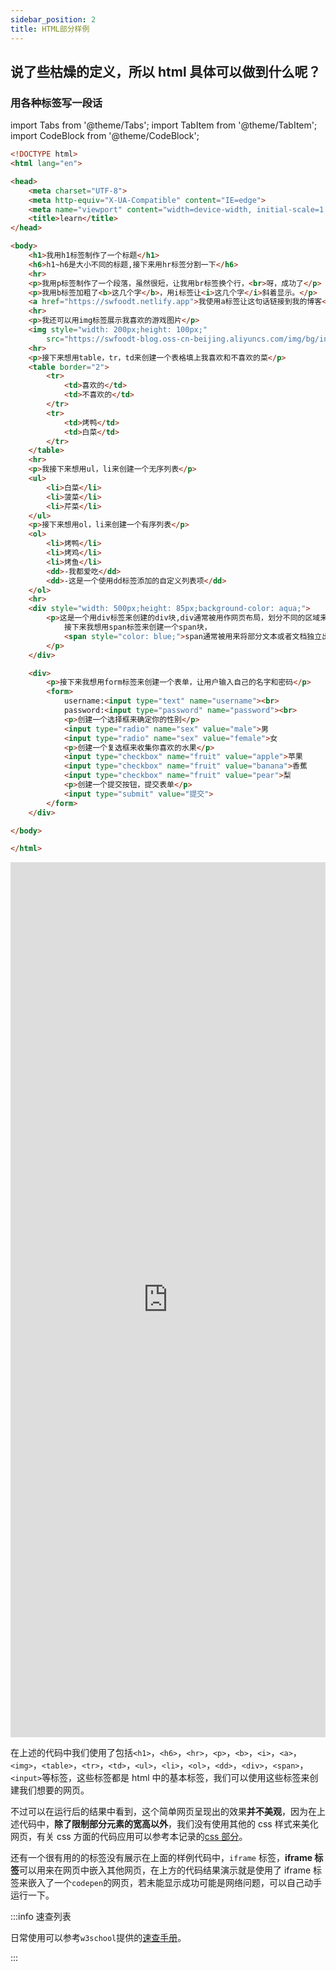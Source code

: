 ```yaml
---
sidebar_position: 2
title: HTML部分样例
---
```


## 说了些枯燥的定义，所以 html 具体可以做到什么呢？

### 用各种标签写一段话

import Tabs from '@theme/Tabs';
import TabItem from '@theme/TabItem';
import CodeBlock from '@theme/CodeBlock';

<Tabs>
<TabItem value="html" label="html代码" default>

```html title="example.html"
<!DOCTYPE html>
<html lang="en">

<head>
    <meta charset="UTF-8">
    <meta http-equiv="X-UA-Compatible" content="IE=edge">
    <meta name="viewport" content="width=device-width, initial-scale=1.0">
    <title>learn</title>
</head>

<body>
    <h1>我用h1标签制作了一个标题</h1>
    <h6>h1~h6是大小不同的标题,接下来用hr标签分割一下</h6>
    <hr>
    <p>我用p标签制作了一个段落，虽然很短，让我用br标签换个行，<br>呀，成功了</p>
    <p>我用b标签加粗了<b>这几个字</b>，用i标签让<i>这几个字</i>斜着显示。</p>
    <a href="https://swfoodt.netlify.app">我使用a标签让这句话链接到我的博客</a>
    <hr>
    <p>我还可以用img标签展示我喜欢的游戏图片</p>
    <img style="width: 200px;height: 100px;"
        src="https://swfoodt-blog.oss-cn-beijing.aliyuncs.com/img/bg/indexbackground10.png" alt="bg.png">
    <hr>
    <p>接下来想用table，tr，td来创建一个表格填上我喜欢和不喜欢的菜</p>
    <table border="2">
        <tr>
            <td>喜欢的</td>
            <td>不喜欢的</td>
        </tr>
        <tr>
            <td>烤鸭</td>
            <td>白菜</td>
        </tr>
    </table>
    <hr>
    <p>我接下来想用ul，li来创建一个无序列表</p>
    <ul>
        <li>白菜</li>
        <li>菠菜</li>
        <li>芹菜</li>
    </ul>
    <p>接下来想用ol，li来创建一个有序列表</p>
    <ol>
        <li>烤鸭</li>
        <li>烤鸡</li>
        <li>烤鱼</li>
        <dd>-我都爱吃</dd>
        <dd>-这是一个使用dd标签添加的自定义列表项</dd>
    </ol>
    <hr>
    <div style="width: 500px;height: 85px;background-color: aqua;">
        <p>这是一个用div标签来创建的div块,div通常被用作网页布局，划分不同的区域来表现不同的内容，
            接下来我想用span标签来创建一个span块，
            <span style="color: blue;">span通常被用来将部分文本或者文档独立出来以便改变他们的样式</span></p>
        </p>
    </div>

    <div>
        <p>接下来我想用form标签来创建一个表单，让用户输入自己的名字和密码</p>
        <form>
            username:<input type="text" name="username"><br>
            password:<input type="password" name="password"><br>
            <p>创建一个选择框来确定你的性别</p>
            <input type="radio" name="sex" value="male">男
            <input type="radio" name="sex" value="female">女
            <p>创建一个复选框来收集你喜欢的水果</p>
            <input type="checkbox" name="fruit" value="apple">苹果
            <input type="checkbox" name="fruit" value="banana">香蕉
            <input type="checkbox" name="fruit" value="pear">梨
            <p>创建一个提交按钮，提交表单</p>
            <input type="submit" value="提交">
        </form>
    </div>

</body>

</html>
```

</TabItem>
<TabItem value="result" label="运行后结果">

<iframe height="1400px" width="100%" scrolling="no" title="swfoodt-blog-example" src="https://codepen.io/swfoodt/embed/VwxrboQ?default-tab=result&theme-id=dark" frameborder="no">
</iframe>

</TabItem>
</Tabs>

在上述的代码中我们使用了包括`<h1>`，`<h6>`，`<hr>`，`<p>`，`<b>`，`<i>`，`<a>`，`<img>`，`<table>`，`<tr>`，`<td>`，`<ul>`，`<li>`，`<ol>`，`<dd>`，`<div>`，`<span>`，`<input>`等标签，这些标签都是 html 中的基本标签，我们可以使用这些标签来创建我们想要的网页。

不过可以在运行后的结果中看到，这个简单网页呈现出的效果**并不美观**，因为在上述代码中，**除了限制部分元素的宽高以外**，我们没有使用其他的 css 样式来美化网页，有关 css 方面的代码应用可以参考本记录的[css 部分](#)。

还有一个很有用的的标签没有展示在上面的样例代码中，`iframe` 标签，**iframe 标签**可以用来在网页中嵌入其他网页，在上方的代码结果演示就是使用了 iframe 标签来嵌入了一个`codepen`的网页，若未能显示成功可能是网络问题，可以自己动手运行一下。

:::info 速查列表

日常使用可以参考`w3school`提供的[速查手册](https://www.w3school.com.cn/html/html_quick.asp)。

:::
